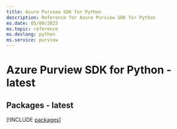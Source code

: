 ```yaml
---
title: Azure Purview SDK for Python
description: Reference for Azure Purview SDK for Python
ms.date: 05/09/2025
ms.topic: reference
ms.devlang: python
ms.service: purview
---
```

# Azure Purview SDK for Python - latest
## Packages - latest
[!INCLUDE [packages](purview-index.md)]